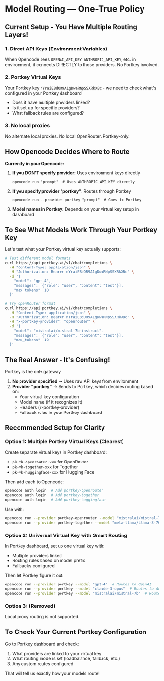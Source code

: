 # Model Routing — One-True Policy

## Current Setup - You Have Multiple Routing Layers!

### 1. Direct API Keys (Environment Variables)
When Opencode sees `OPENAI_API_KEY`, `ANTHROPIC_API_KEY`, etc. in environment, it connects DIRECTLY to those providers. No Portkey involved.

### 2. Portkey Virtual Keys
Your Portkey key `nYraiE8dOR9A1gDwaRNpSSXRkXBc` - we need to check what's configured in your Portkey dashboard:
- Does it have multiple providers linked?
- Is it set up for specific providers?
- What fallback rules are configured?

### 3. No local proxies
No alternate local proxies. No local OpenRouter. Portkey-only.

## How Opencode Decides Where to Route

**Currently in your Opencode:**

1. **If you DON'T specify provider:** Uses environment keys directly
   ```
   opencode run "prompt"  # Uses ANTHROPIC_API_KEY directly
   ```

2. **If you specify provider "portkey":** Routes through Portkey
   ```
   opencode run --provider portkey "prompt"  # Goes to Portkey
   ```

3. **Model names in Portkey:** Depends on your virtual key setup in dashboard

## To See What Models Work Through Your Portkey Key

Let's test what your Portkey virtual key actually supports:

```bash
# Test different model formats
curl https://api.portkey.ai/v1/chat/completions \
  -H "Content-Type: application/json" \
  -H "Authorization: Bearer nYraiE8dOR9A1gDwaRNpSSXRkXBc" \
  -d '{
    "model": "gpt-4",
    "messages": [{"role": "user", "content": "test"}],
    "max_tokens": 10
  }'

# Try OpenRouter format
curl https://api.portkey.ai/v1/chat/completions \
  -H "Content-Type: application/json" \
  -H "Authorization: Bearer nYraiE8dOR9A1gDwaRNpSSXRkXBc" \
  -H "x-portkey-provider": "openrouter" \
  -d '{
    "model": "mistralai/mistral-7b-instruct",
    "messages": [{"role": "user", "content": "test"}],
    "max_tokens": 10
  }'
```

## The Real Answer - It's Confusing!

Portkey is the only gateway.

1. **No provider specified** → Uses raw API keys from environment
2. **Provider "portkey"** → Sends to Portkey, which decides routing based on:
   - Your virtual key configuration
   - Model name (if it recognizes it)
   - Headers (x-portkey-provider)
   - Fallback rules in your Portkey dashboard

## Recommended Setup for Clarity

### Option 1: Multiple Portkey Virtual Keys (Clearest)
Create separate virtual keys in Portkey dashboard:
- `pk-vk-openrouter-xxx` for OpenRouter
- `pk-vk-together-xxx` for Together
- `pk-vk-huggingface-xxx` for Hugging Face

Then add each to Opencode:
```bash
opencode auth login  # Add portkey-openrouter
opencode auth login  # Add portkey-together
opencode auth login  # Add portkey-huggingface
```

Use with:
```bash
opencode run --provider portkey-openrouter --model "mistralai/mistral-7b-instruct"
opencode run --provider portkey-together --model "meta-llama/Llama-3-70b-chat-hf"
```

### Option 2: Universal Virtual Key with Smart Routing
In Portkey dashboard, set up one virtual key with:
- Multiple providers linked
- Routing rules based on model prefix
- Fallbacks configured

Then let Portkey figure it out:
```bash
opencode run --provider portkey --model "gpt-4"  # Routes to OpenAI
opencode run --provider portkey --model "claude-3-opus"  # Routes to Anthropic
opencode run --provider portkey --model "mistralai/mistral-7b"  # Routes to OpenRouter/Together
```

### Option 3: (Removed)
Local proxy routing is not supported.

## To Check Your Current Portkey Configuration

Go to Portkey dashboard and check:
1. What providers are linked to your virtual key
2. What routing mode is set (loadbalance, fallback, etc.)
3. Any custom routes configured

That will tell us exactly how your models route!
